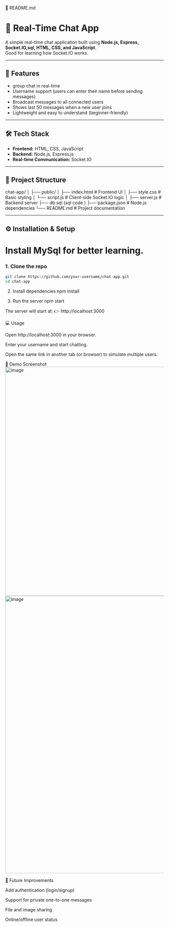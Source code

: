 📄 README.md
# 💬 Real-Time Chat App

A simple real-time chat application built using **Node.js, Express, Socket.IO,sql, HTML, CSS, and JavaScript**.  
Good for learning how Socket.IO works.

---

## 🚀 Features
- group chat in real-time  
- Username support (users can enter their name before sending messages)  
- Broadcast messages to all connected users  
- Shows last 50 messages when a new user joins  
- Lightweight and easy to understand (beginner-friendly)

---

## 🛠️ Tech Stack
- **Frontend:** HTML, CSS, JavaScript  
- **Backend:** Node.js, Express.js  
- **Real-time Communication:** Socket.IO  

---

## 📂 Project Structure


chat-app/
│
├── public/
│ ├── index.html # Frontend UI
│ ├── style.css # Basic styling
│ └── script.js # Client-side Socket.IO logic
│
├── server.js # Backend server
├── db.sql (sql code )
├── package.json # Node.js dependencies
└── README.md # Project documentation


---

## ⚙️ Installation & Setup

# Install MySql for better learning.

### 1. Clone the repo
```bash
git clone https://github.com/your-username/chat-app.git
cd chat-app
```

2. Install dependencies
  npm install

3. Run the server
   npm start


The server will start at:
👉 http://localhost:3000

💻 Usage

Open http://localhost:3000 in your browser.

Enter your username and start chatting.

Open the same link in another tab (or browser) to simulate multiple users.

📸 Demo Screenshot
<img width="917" height="725" alt="image" src="https://github.com/user-attachments/assets/7d6ed73e-db45-4ac3-8631-66fc401b6269" />
<img width="1919" height="878" alt="image" src="https://github.com/user-attachments/assets/9ec311e2-ca6c-4800-a306-08becb698e77" />



🔮 Future Improvements

Add authentication (login/signup)

Support for private one-to-one messages

File and image sharing

Online/offline user status
